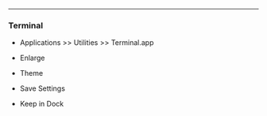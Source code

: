 ---

### Terminal

- Applications >> Utilities >> Terminal.app

- Enlarge

- Theme

- Save Settings

- Keep in Dock

<!--

- MAC

- PC

-->
